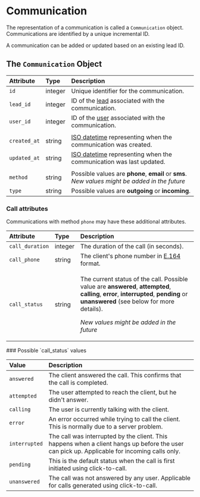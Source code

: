 # Communication

The representation of a communication is called a `Communication` object.  Communications are identified by a unique incremental ID.  
  
A communication can be added or updated based on an existing lead ID.

## The `Communication` Object

| **Attribute** | **Type** | **Description** |
| :--- | :--- | :--- |
| `id` | integer | Unique identifier for the communication. |
| `lead_id` | integer | ID of the [lead](lead.md) associated with the communication. |
| `user_id` | integer | ID of the [user](user.md) associated with the communication. |
|  |  |  |
| `created_at` | string | [ISO datetime](https://en.wikipedia.org/wiki/ISO_8601) representing when the communication was created. |
| `updated_at` | string | [ISO datetime](https://en.wikipedia.org/wiki/ISO_8601) representing when the communication was last updated. |
|  |  |  |
| `method` | string | Possible values are **phone**, **email** or **sms**.  _New values might be added in the future_ |
| `type` | string | Possible values are **outgoing** or **incoming**. |

### Call attributes

Communications with method `phone` may have these additional attributes.

<table>
  <thead>
    <tr>
      <th style="text-align:left"><b>Attribute</b>
      </th>
      <th style="text-align:left"><b>Type</b>
      </th>
      <th style="text-align:left"><b>Description</b>
      </th>
    </tr>
  </thead>
  <tbody>
    <tr>
      <td style="text-align:left"><code>call_duration</code>
      </td>
      <td style="text-align:left">integer</td>
      <td style="text-align:left">The duration of the call (in seconds).</td>
    </tr>
    <tr>
      <td style="text-align:left"><code>call_phone</code>
      </td>
      <td style="text-align:left">string</td>
      <td style="text-align:left">The client&apos;s phone number in <a href="https://www.twilio.com/docs/glossary/what-e164">E.164</a> format.</td>
    </tr>
    <tr>
      <td style="text-align:left"><code>call_status</code>
      </td>
      <td style="text-align:left">string</td>
      <td style="text-align:left">
        <p>The current status of the call. Possible value are <b>answered</b>, <b>attempted</b>, <b>calling</b>, <b>error</b>, <b>interrupted</b>, <b>pending </b>or <b>unanswered</b> (see
          below for more details).</p>
        <p><em>New values might be added in the future</em>
        </p>
      </td>
    </tr>
  </tbody>
</table>### Possible `call_status` values

| Value | Description |
| :--- | :--- |
| `answered` | The client answered the call. This confirms that the call is completed. |
| `attempted` | The user attempted to reach the client, but he didn't answer. |
| `calling` | The user is currently talking with the client. |
| `error` | An error occurred while trying to call the client. This is normally due to a server problem. |
| `interrupted` | The call was interrupted by the client. This happens when a client hangs up before the user can pick up. Applicable for incoming calls only. |
| `pending` | This is the default status when the call is first initiated using click-to-call. |
| `unanswered` | The call was not answered by any user. Applicable for calls generated using click-to-call. |

